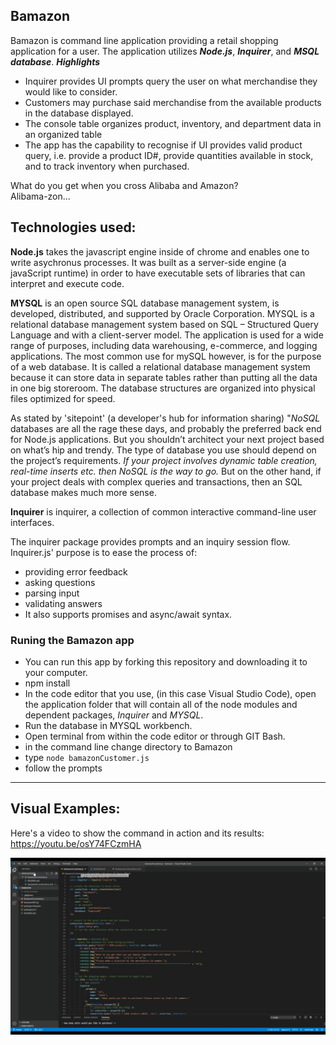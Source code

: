 ## Bamazon
Bamazon is command line application providing a retail shopping application for a user.
The application utilizes ***Node.js***, ***Inquirer***, and ***MSQL database***.
***Highlights*** 

- Inquirer provides UI prompts query the user on what merchandise they would like to consider.
- Customers may purchase said merchandise from the available products in the database displayed.
- The console table organizes product, inventory, and department data in an organized table  
- The app has the capability to recognise if UI provides valid product query, i.e. provide a product ID#, provide quantities available in stock, and to track inventory when purchased. 

What do you get when you cross Alibaba and Amazon?   
Alibama-zon...

## Technologies used:

**Node.js** takes the javascript engine inside of chrome and enables one to write asychronus processes.  It was built as a server-side engine (a javaScript runtime) in order to have executable sets of libraries that can interpret and execute code.

**MYSQL** is an open source SQL database management system, is developed, distributed, and supported by Oracle Corporation.  MYSQL is a relational database management system based on SQL – Structured Query Language and with a client-server model. The application is used for a wide range of purposes, including data warehousing, e-commerce, and logging applications. The most common use for mySQL however, is for the purpose of a web database.  It is called a relational database management system because it can store data in separate tables rather than putting all the data in one big storeroom. The database structures are organized into physical files optimized for speed. 

As stated by 'sitepoint' (a developer's hub for information sharing) "*NoSQL* databases are all the rage these days, and probably the preferred back end for Node.js applications. But you shouldn’t architect your next project based on what’s hip and trendy. The type of database you use should depend on the project’s requirements. *If your project involves dynamic table creation, real-time inserts etc. then NoSQL is the way to go.* But on the other hand, if your project deals with complex queries and transactions, then an SQL database makes much more sense.

**Inquirer** is inquirer, a collection of common interactive command-line user interfaces.

The inquirer package provides prompts and an inquiry session flow. Inquirer.js' purpose is to ease the process of:
* providing error feedback
* asking questions
* parsing input
* validating answers
* It also supports promises and async/await syntax.

### Runing the Bamazon app
 - You can run this app by forking this repository and downloading it to your computer. 
 - npm install
 - In the code editor that you use, (in this case Visual Studio Code), open the application folder that will contain all of the node modules and dependent packages, *Inquirer* and *MYSQL*.  
 - Run the database in MYSQL workbench. 
 - Open terminal from within the code editor or through GIT Bash.
 - in the command line change directory to Bamazon
 - type `node bamazonCustomer.js`
 - follow the prompts
_________________________________________________________________________________________________________________________

## Visual Examples:

Here's a video to show the command in action and its results:   https://youtu.be/osY74FCzmHA
 
![](https://github.com/AR-Lilypad/bamazon/blob/master/assets/images/bamazonCustomer_Moment.jpg)

